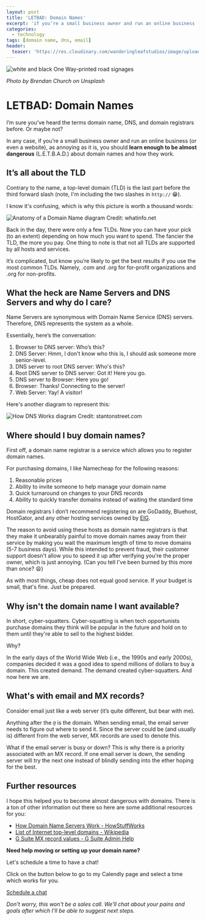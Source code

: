 ```yaml
---
layout: post
title: 'LETBAD: Domain Names'
excerpt: 'if you’re a small business owner and run an online business (or even a website), as annoying as it is, you should learn enough to be almost dangerous (L.E.T.B.A.D.) about domain names and how they work.'
categories:
  - technology
tags: [domain name, dns, email]
header:
  teaser: 'https://res.cloudinary.com/wanderingleafstudios/image/upload/b_auto,c_pad,g_center,h_630,w_1200/v1537890988/chrisjmears.com/blog/brendan-church-182747-unsplash.jpg'
---
```


![white and black One Way-printed road signages](https://res.cloudinary.com/wanderingleafstudios/image/upload/v1551383569/chrisjmears.com/blog/brendan-church-182747-unsplash.jpg)

<div class="text-right text-grey text-sm mb-6">
  <em>Photo by Brendan Church on Unsplash</em>
</div>

# LETBAD: Domain Names

I’m sure you’ve heard the terms domain name, DNS, and domain registrars before. Or maybe not?

In any case, if you’re a small business owner and run an online business (or even a website), as annoying as it is, you should <strong>learn enough to be almost dangerous</strong> (L.E.T.B.A.D.) about domain names and how they work.

## It’s all about the TLD

Contrary to the name, a top-level domain (TLD) is the last part before the third forward slash (note, I'm including the two slashes in `http://` 😁).

I know it's confusing, which is why this picture is worth a thousand words:

![Anatomy of a Domain Name diagram](https://res.cloudinary.com/wanderingleafstudios/image/upload/v1551383712/chrisjmears.com/blog/domain-anatomy.png)
Credit: whatinfo.net

Back in the day, there were only a few TLDs. Now you can have your pick (to an extent) depending on how much you want to spend. The fancier the TLD, the more you pay. One thing to note is that not all TLDs are supported by all hosts and services.

It’s complicated, but know you’re likely to get the best results if you use the most common TLDs. Namely, .com and .org for for-profit organizations and .org for non-profits.

## What the heck are Name Servers and DNS Servers and why do I care?

Name Servers are synonymous with Domain Name Service (DNS) servers. Therefore, DNS represents the system as a whole.

Essentially, here’s the conversation:

1. Browser to DNS server: Who’s this?
2. DNS Server: Hmm, I don't know who this is, I should ask someone more senior-level.
3. DNS server to root DNS server: Who's this?
4. Root DNS server to DNS server: Got it! Here you go.
5. DNS server to Browser: Here you go!
6. Browser: Thanks! Connecting to the server!
7. Web Server: Yay! A visitor!

Here's another diagram to represent this:

![How DNS Works diagram](https://res.cloudinary.com/wanderingleafstudios/image/upload/v1551383712/chrisjmears.com/blog/how-dns-works.jpg)
Credit: stantonstreet.com

## Where should I buy domain names?

First off, a domain name registrar is a service which allows you to register domain names.

For purchasing domains, I like Namecheap for the following reasons:

1. Reasonable prices
2. Ability to invite someone to help manage your domain name
3. Quick turnaround on changes to your DNS records
4. Ability to quickly transfer domains instead of waiting the standard time

Domain registrars I don’t recommend registering on are GoDaddy, Bluehost, HostGator, and any other hosting services owned by [EIG](https://en.wikipedia.org/wiki/Endurance_International_Group).

The reason to avoid using these hosts as domain name registrars is that they make it unbearably painful to move domain names away from their service by making you wait the maximum length of time to move domains (5-7 business days). While this intended to prevent fraud, their customer support doesn't allow you to speed it up after verifying you're the proper owner, which is just annoying. (Can you tell I've been burned by this more than once? 😫)

As with most things, cheap does not equal good service. If your budget is small, that's fine. Just be prepared.

## Why isn't the domain name I want available?

In short, cyber-squatters. Cyber-squatting is when tech opportunists purchase domains they think will be popular in the future and hold on to them until they're able to sell to the highest bidder.

Why?

In the early days of the World Wide Web (i.e., the 1990s and early 2000s), companies decided it was a good idea to spend millions of dollars to buy a domain. This created demand. The demand created cyber-squatters. And now here we are.

## What's with email and MX records?

Consider email just like a web server (it’s quite different, but bear with me).

Anything after the `@` is the domain. When sending email, the email server needs to figure out where to send it. Since the server could be (and usually is) different from the web server, MX records are used to denote this.

What if the email server is busy or down? This is why there is a priority associated with an MX record. If one email server is down, the sending server will try the next one instead of blindly sending into the ether hoping for the best.

## Further resources

I hope this helped you to become almost dangerous with domains. There is a ton of other information out there so here are some additional resources for you:

- [How Domain Name Servers Work - HowStuffWorks](https://computer.howstuffworks.com/dns.htm)
- [List of Internet top-level domains - Wikipedia](https://en.wikipedia.org/wiki/List_of_Internet_top-level_domains)
- [G Suite MX record values - G Suite Admin Help](https://support.google.com/a/answer/174125?hl=en)

<div class="text-center mt-10 border bg-grey-lightest p-6">
  <p>
    <strong class="text-2xl">Need help moving or setting up your domain name?</strong>
  </p>
  <p>
    Let's schedule a time to have a chat!
  </p>
  <p>
    Click on the button below to go to my Calendly page and select a time which works for you.
  </p>
  <p>
    <a href="https://calendly.com/chrisjmears/website-woes-intro" class="js-event-track bg-green-dark border-2 border-white hover:bg-green font-semibold py-3 px-5 rounded shadow-md hover:shadow-none text-2xl inline-block no-underline">
      <span class="text-white">Schedule a chat</span>
    </a>
  </p>
  <p>
    <em class="text-base">Don't worry, this won't be a sales call. We'll chat about your pains and goals after which I'll be able to suggest next steps.</em>
  </p>
</div>
